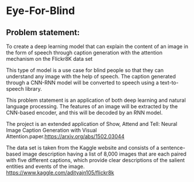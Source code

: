 # Eye-For-Blind

## Problem statement: 

To create a deep learning model that can explain the content of an image in the form of speech through caption generation with the attention mechanism on the Flickr8K data set 

This type of model is a use case for blind people so that they can understand any image with the help of speech. The caption generated through a CNN-RNN model will be converted to speech using a text-to-speech library. 

This problem statement is an application of both deep learning and natural language processing. The features of an image will be extracted by the CNN-based encoder, and this will be decoded by an RNN model.

The project is an extended application of Show, Attend and Tell: Neural Image Caption Generation with Visual Attention.paper.https://arxiv.org/abs/1502.03044

The data set is taken from the Kaggle website and consists of a sentence-based image description having a list of 8,000 images that are each paired with five different captions, which provide clear descriptions of the salient entities and events of the image. https://www.kaggle.com/adityajn105/flickr8k
